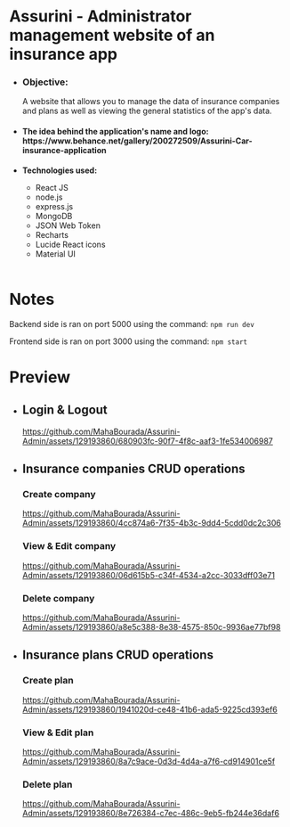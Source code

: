 # Assurini - Administrator management website of an insurance app
<ul>
  <li>
<h3>
  <b>Objective:</b> 
</h3>
<p>A website that allows you to manage the data of insurance companies and plans as well as viewing the general statistics of the app's data.</p>
</li>
  
<li><h4>
  <b>The idea behind the application's name and logo: </b> https://www.behance.net/gallery/200272509/Assurini-Car-insurance-application
</h4>

<li><b>Technologies used:</b></li>
  <ul>
    <li>React JS</li>
    <li>node.js</li>
    <li>express.js</li>
    <li>MongoDB</li>
    <li>JSON Web Token</li>
    <li>Recharts</li>
    <li>Lucide React icons</li>
    <li>Material UI</li>
  </ul>
  <br/>
</ul>

# Notes
<p>Backend side is ran on port 5000 using the command: <code>npm run dev</code></p>
<p>Frontend side is ran on port 3000 using the command: <code>npm start</code></p>

# Preview
<ul>
  <li><h2>Login & Logout</h2>

https://github.com/MahaBourada/Assurini-Admin/assets/129193860/680903fc-90f7-4f8c-aaf3-1fe534006987

  </li>
  
  <li><h2>Insurance companies CRUD operations</h2>
  <h3>Create company</h3>

https://github.com/MahaBourada/Assurini-Admin/assets/129193860/4cc874a6-7f35-4b3c-9dd4-5cdd0dc2c306

  <h3>View & Edit company</h3>

https://github.com/MahaBourada/Assurini-Admin/assets/129193860/06d615b5-c34f-4534-a2cc-3033dff03e71

  <h3>Delete company</h3>

https://github.com/MahaBourada/Assurini-Admin/assets/129193860/a8e5c388-8e38-4575-850c-9936ae77bf98

  </li>

  <li><h2>Insurance plans CRUD operations</h2>
  <h3>Create plan</h3>

https://github.com/MahaBourada/Assurini-Admin/assets/129193860/1941020d-ce48-41b6-ada5-9225cd393ef6

  <h3>View & Edit plan</h3>

https://github.com/MahaBourada/Assurini-Admin/assets/129193860/8a7c9ace-0d3d-4d4a-a7f6-cd914901ce5f

  <h3>Delete plan</h3>

https://github.com/MahaBourada/Assurini-Admin/assets/129193860/8e726384-c7ec-486c-9eb5-fb244e36daf6

  </li>

</ul>
